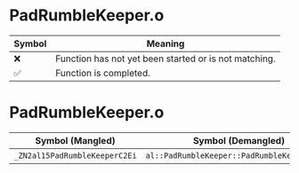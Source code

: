 # PadRumbleKeeper.o
| Symbol | Meaning 
| ------------- | ------------- 
| :x: | Function has not yet been started or is not matching. 
| :white_check_mark: | Function is completed. 


# PadRumbleKeeper.o
| Symbol (Mangled) | Symbol (Demangled) | Decompiled? |
| ------------- |  ------------- | ------------- |
| `_ZN2al15PadRumbleKeeperC2Ei` | `al::PadRumbleKeeper::PadRumbleKeeper(int)` | :x: |

